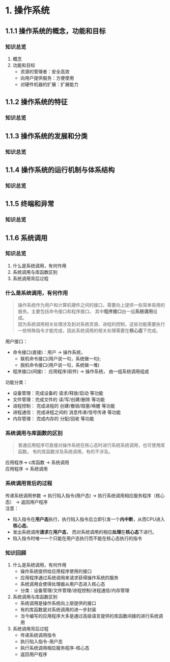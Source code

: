 # 1. 操作系统

## 1.1.1 操作系统的概念，功能和目标
### **知识总览**
1. 概念
2. 功能和目标
    - 资源的管理者：安全高效
    - 向用户提供服务：方便使用
    - 对硬件机器的扩展：扩展能力

## 1.1.2 操作系统的特征
### **知识总览**

## 1.1.3 操作系统的发展和分类
### **知识总览**

## 1.1.4 操作系统的运行机制与体系结构
### **知识总览**

## 1.1.5 终端和异常
### **知识总览**

## 1.1.6 系统调用
### **知识总览**
1. 什么是系统调用，有何作用
2. 系统调用与库函数区别
3. 系统调用背后过程

### **什么是系统调用，有何作用**
> 操作系统作为用户和计算机硬件之间的接口，需要向上提供一些简单易用的服务。主要包括命令接口和程序接口。 其中**程序接口**由一组**系统调用**组成。   
因为系统调用相关处理涉及到对系统资源、进程的控制，这些功能需要执行一些特殊指令才能完成，因此系统调用的相关处理需要在**核心态**下完成。

用户接口：
- 命令接口(直接)：用户 -> 操作系统， 
    - 联机命令接口(用户说一句，系统做一句);
    - 脱机命令接口(用户说一句，系统做一堆)
- 程序接口(间接)： 应用程序(软件) -> 操作系统， 由一组系统调用组成

功能分类：
- 设备管理：完成设备的  请求/释放/启动  等功能
- 文件管理：完成文件的  读/写/创建/删除  等功能
- 进程控制： 完成进程的  创建/撤销/阻塞/唤醒  等功能
- 进程通信： 完成进程之间的  消息传递/信号传递  等功能
- 内存管理： 完成内存的 分配/回收 等功能

### **系统调用与库函数的区别**
>普通应用程序可直接对操作系统在核心态时进行系统系统调用，也可使用库函数。 有的库函数涉及系统调用，有的不涉及。  

应用程序-> c库函数 -> 系统调用  
应用程序 -> 系统调用  

### **系统调用背后的过程**
传递系统调用参数 -> 执行陷入指令(用户态) -> 执行系统调用相应服务程序（核心态） -> 返回用户程序  
注意：  
- 陷入指令在**用户态**执行，执行陷入指令后立即引发一个**内中断**，从而CPU进入**核心态**。
- 发出系统调用**请求**在**用户态**， 而对系统调用的相应**处理**在**核心态**下进行。  
- 陷入指令时唯一一个只能在用户态执行而不能在核心态执行的指令

### **知识回顾**
1. 什么是系统调用，有何作用
    - 操作系统提供给应用程序使用的接口
    - 应用程序通过系统调用来请求获得操作系统的服务
    - 系统调用会使得处理器从用户态进入核心态
    - 分类：设备管理/文件管理/进程控制/进程通信/内存管理
2. 系统调用与库函数区别
    - 系统调用是操作系统向上层提供的接口
    - 有的库函数是对系统调用的进一步封装
    - 当今编写的应用程序大多是通过高级语言提供的库函数间接的进行系统调用
3. 系统调用背后过程
    - 传递系统调用指令
    - 执行陷入指令-用户态
    - 执行系统调用相应服务程序-核心态
    - 返回用户程序

